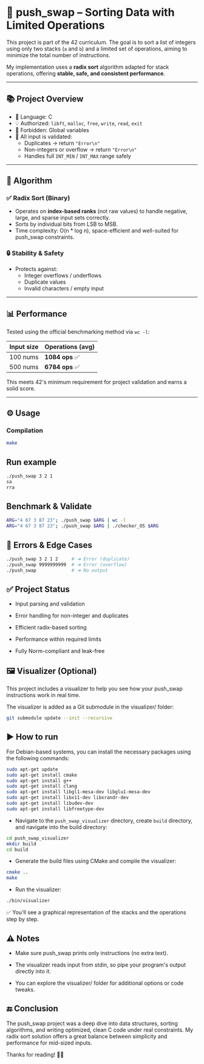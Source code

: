 # 🔄 push_swap – Sorting Data with Limited Operations

This project is part of the 42 curriculum. The goal is to sort a list of integers using only two stacks (`a` and `b`) and a limited set of operations, aiming to minimize the total number of instructions.  

My implementation uses a **radix sort** algorithm adapted for stack operations, offering **stable, safe, and consistent performance**.

---

## 📚 Project Overview

- 📌 Language: C  
- 💡 Authorized: `libft`, `malloc`, `free`, `write`, `read`, `exit`  
- 🚫 Forbidden: Global variables  
- 🔐 All input is validated:
  - Duplicates → return `"Error\n"`
  - Non-integers or overflow → return `"Error\n"`
  - Handles full `INT_MIN` / `INT_MAX` range safely

---

## 🧠 Algorithm

### ✅ **Radix Sort (Binary)**
- Operates on **index-based ranks** (not raw values) to handle negative, large, and sparse input sets correctly.
- Sorts by individual bits from LSB to MSB.
- Time complexity: O(n * log n), space-efficient and well-suited for push_swap constraints.

### 🔒 Stability & Safety
- Protects against:
  - Integer overflows / underflows
  - Duplicate values
  - Invalid characters / empty input

---

## 📊 Performance

Tested using the official benchmarking method via `wc -l`:

| Input size | Operations (avg) |
|------------|------------------|
| 100 nums   | **1084 ops** ✅ |
| 500 nums   | **6784 ops** ✅ |

This meets 42's minimum requirement for project validation and earns a solid score.

---

## ⚙️ Usage

### Compilation

```bash
make
```

## Run example
```bash
./push_swap 3 2 1
sa
rra
```

## Benchmark & Validate
```bash
ARG="4 67 3 87 23"; ./push_swap $ARG | wc -l
ARG="4 67 3 87 23"; ./push_swap $ARG | ./checker_OS $ARG
```

## 🛑 Errors & Edge Cases
```bash
./push_swap 3 2 1 2     # ➜ Error (duplicate)
./push_swap 9999999999  # ➜ Error (overflow)
./push_swap             # ➜ No output
```

## ✅ Project Status
- Input parsing and validation

- Error handling for non-integer and duplicates

- Efficient radix-based sorting

- Performance within required limits

- Fully Norm-compliant and leak-free

## 🖼️ Visualizer (Optional)
This project includes a visualizer to help you see how your push_swap instructions work in real time.

The visualizer is added as a Git submodule in the visualizer/ folder:

```bash
git submodule update --init --recursive
```

## ▶️ How to run
 For Debian-based systems, you can install the necessary packages using the following commands:

```bash
sudo apt-get update
sudo apt-get install cmake
sudo apt-get install g++
sudo apt-get install clang
sudo apt-get install libgl1-mesa-dev libglu1-mesa-dev
sudo apt-get install libx11-dev libxrandr-dev
sudo apt-get install libudev-dev
sudo apt-get install libfreetype-dev
```

- Navigate to the `push_swap_visualizer` directory, create `build` directory, and navigate into the build directory:

```bash
cd push_swap_visualizer
mkdir build
cd build
```

- Generate the build files using CMake and compile the visualizer:

```bash
cmake ..
make
```

- Run the visualizer:

```bash
./bin/visualizer
```

✅ You'll see a graphical representation of the stacks and the operations step by step.

## ⚠️ Notes
- Make sure push_swap prints only instructions (no extra text).

- The visualizer reads input from stdin, so pipe your program's output directly into it.

- You can explore the visualizer/ folder for additional options or code tweaks.

## 🔚 Conclusion
The push_swap project was a deep dive into data structures, sorting algorithms, and writing optimized, clean C code under real constraints. My radix sort solution offers a great balance between simplicity and performance for mid-sized inputs.

Thanks for reading! 🧠🚀
